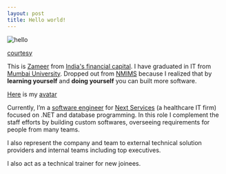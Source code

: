 ```yaml
---
layout: post
title: Hello world!
---
```


![hello](http://ticketsynergy.com/wp-content/uploads/2015/06/Hello-World.png)

[courtesy](http://ticketsynergy.com/2015/06/hello-world/)

This is [Zameer](https://www.dropbox.com/s/v56nkguwrqrx53z/ZameerAnsariBiomc.pdf?dl=0) from [India's financial capital](http://www.incredibleindia.org/travel/destination/mumbai/mumbai-introduction). I have graduated in IT from [Mumbai University](http://mu.ac.in). Dropped out from [NMIMS](http://www.nmims.edu/) because I realized that by **learning yourself** and **doing yourself** you can built more software.

[Here](https://avatars3.githubusercontent.com/u/11885888?v=3&s=80) is my [avatar](https://gravatar.com/)

Currently, I’m a [software engineer](https://www.linkedin.com/in/xameeramir) for [Next Services](http://www.nextservices.com/) (a healthcare IT firm) focused on .NET and database programming. In this role I complement the staff efforts by building custom softwares, overseeing requirements for people from many teams.

I also represent the company and team to external technical solution providers and internal teams including
top executives. 

I also act as a technical trainer for new joinees.
